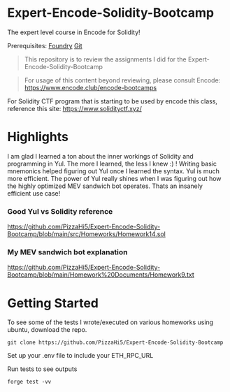 # Expert-Encode-Solidity-Bootcamp
The expert level course in Encode for Solidity!

Prerequisites:
[Foundry](https://github.com/foundry-rs/foundry)
[Git](https://git-scm.com/downloads)

> This repository is to review the assignments I did for the Expert-Encode-Solidity-Bootcamp

> For usage of this content beyond reviewing, please consult Encode:
https://www.encode.club/encode-bootcamps

For Solidity CTF program that is starting to be used by encode this class, reference this site:
https://www.solidityctf.xyz/

# Highlights

I am glad I learned a ton about the inner workings of Solidity and programming in Yul. The more I learned, the less I knew :) ! Writing basic mnemonics helped figuring out Yul once I learned the syntax. Yul is much more efficient. The power of Yul really shines when I was figuring out how the highly optimized MEV sandwich bot operates. Thats an insanely efficient use case!

### Good Yul vs Solidity reference
https://github.com/PizzaHi5/Expert-Encode-Solidity-Bootcamp/blob/main/src/Homeworks/Homework14.sol

### My MEV sandwich bot explanation
https://github.com/PizzaHi5/Expert-Encode-Solidity-Bootcamp/blob/main/Homework%20Documents/Homework9.txt

# Getting Started

To see some of the tests I wrote/executed on various homeworks using ubuntu, download the repo.

```git clone https://github.com/PizzaHi5/Expert-Encode-Solidity-Bootcamp```

Set up your .env file to include your ETH_RPC_URL

Run tests to see outputs

```forge test -vv```


